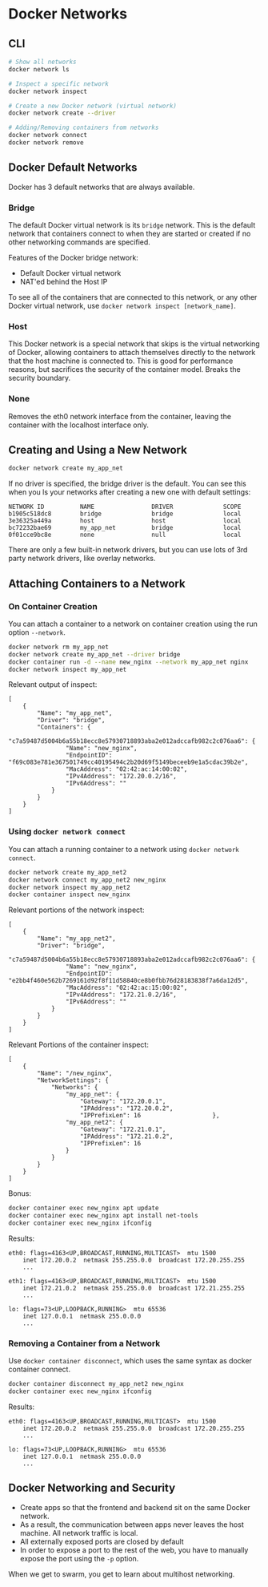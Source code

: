# Docker Networks

## CLI

```bash
# Show all networks
docker network ls

# Inspect a specific network
docker network inspect

# Create a new Docker network (virtual network)
docker network create --driver

# Adding/Removing containers from networks
docker network connect
docker network remove
```


## Docker Default Networks

Docker has 3 default networks that are always available.

### Bridge

The default Docker virtual network is its `bridge` network. This is the default
network that containers connect to when they are started or created if no other
networking commands are specified.

Features of the Docker bridge network:

- Default Docker virtual network
- NAT'ed behind the Host IP

To see all of the containers that are connected to this network, or any other
Docker virtual network, use `docker network inspect [network_name]`.

### Host

This Docker network is a special network that skips is the virtual networking of
Docker, allowing containers to attach themselves directly to the network that
the host machine is connected to. This is good for performance reasons, but
sacrifices the security of the container model. Breaks the security boundary.

### None

Removes the eth0 network interface from the container, leaving the container
with the localhost interface only.


## Creating and Using a New Network

```bash
docker network create my_app_net
```

If no driver is specified, the bridge driver is the default. You can see this
when you ls your networks after creating a new one with default settings:

    NETWORK ID          NAME                DRIVER              SCOPE
    b1905c518dc8        bridge              bridge              local
    3e36325a449a        host                host                local
    bc72232bae69        my_app_net          bridge              local
    0f01cce9bc8e        none                null                local

There are only a few built-in network drivers, but you can use lots of 3rd party
network drivers, like overlay networks.


## Attaching Containers to a Network

### On Container Creation

You can attach a container to a network on container creation using the run
option `--network`.

```bash
docker network rm my_app_net
docker network create my_app_net --driver bridge
docker container run -d --name new_nginx --network my_app_net nginx
docker network inspect my_app_net
```

Relevant output of inspect:

    [
        {
            "Name": "my_app_net",
            "Driver": "bridge",
            "Containers": {
                "c7a59487d5004b6a55b18ecc8e57930718893aba2e012adccafb982c2c076aa6": {
                    "Name": "new_nginx",
                    "EndpointID": "f69c083e781e367501749cc40195494c2b20d69f5149beceeb9e1a5cdac39b2e",
                    "MacAddress": "02:42:ac:14:00:02",
                    "IPv4Address": "172.20.0.2/16",
                    "IPv6Address": ""
                }
            }
        }
    ]

### Using `docker network connect`

You can attach a running container to a network using `docker network connect`.

```bash
docker network create my_app_net2
docker network connect my_app_net2 new_nginx
docker network inspect my_app_net2
docker container inspect new_nginx
```

Relevant portions of the network inspect:

    [
        {
            "Name": "my_app_net2",
            "Driver": "bridge",
                "c7a59487d5004b6a55b18ecc8e57930718893aba2e012adccafb982c2c076aa6": {
                    "Name": "new_nginx",
                    "EndpointID": "e2bb4f460e562b7269161d92f8f11d58840ce8b0fbb76d28183838f7a6da12d5",
                    "MacAddress": "02:42:ac:15:00:02",
                    "IPv4Address": "172.21.0.2/16",
                    "IPv6Address": ""
                }
            }
        }
    ]

Relevant Portions of the container inspect:

    [
        {
            "Name": "/new_nginx",
            "NetworkSettings": {
                "Networks": {
                    "my_app_net": {
                        "Gateway": "172.20.0.1",
                        "IPAddress": "172.20.0.2",
                        "IPPrefixLen": 16                    },
                    "my_app_net2": {
                        "Gateway": "172.21.0.1",
                        "IPAddress": "172.21.0.2",
                        "IPPrefixLen": 16
                    }
                }
            }
        }
    ]

Bonus:

```bash
docker container exec new_nginx apt update
docker container exec new_nginx apt install net-tools
docker container exec new_nginx ifconfig
```

Results:

    eth0: flags=4163<UP,BROADCAST,RUNNING,MULTICAST>  mtu 1500
        inet 172.20.0.2  netmask 255.255.0.0  broadcast 172.20.255.255
        ...

    eth1: flags=4163<UP,BROADCAST,RUNNING,MULTICAST>  mtu 1500
        inet 172.21.0.2  netmask 255.255.0.0  broadcast 172.21.255.255
        ...

    lo: flags=73<UP,LOOPBACK,RUNNING>  mtu 65536
        inet 127.0.0.1  netmask 255.0.0.0
        ...


### Removing a Container from a Network

Use `docker container disconnect`, which uses the same syntax as docker
container connect.

```bash
docker container disconnect my_app_net2 new_nginx
docker container exec new_nginx ifconfig
```

Results:

    eth0: flags=4163<UP,BROADCAST,RUNNING,MULTICAST>  mtu 1500
        inet 172.20.0.2  netmask 255.255.0.0  broadcast 172.20.255.255
        ...

    lo: flags=73<UP,LOOPBACK,RUNNING>  mtu 65536
        inet 127.0.0.1  netmask 255.0.0.0
        ...


## Docker Networking and Security

- Create apps so that the frontend and backend sit on the same Docker network.
- As a result, the communication between apps never leaves the host machine. All
  network traffic is local.
- All externally exposed ports are closed by default
- In order to expose a port to the rest of the web, you have to manually expose
  the port using the `-p` option.

When we get to swarm, you get to learn about multihost networking.
